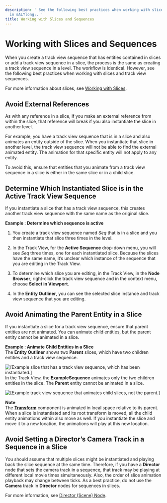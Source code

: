 ```yaml
---
description: ' See the following best practices when working with slices and sequences
  in &ALYlong;. '
title: Working with Slices and Sequences
---
```

# Working with Slices and Sequences<a name="working-with-slices-cinematic-sequences"></a>

When you create a track view sequence that has entities contained in slices or add a track view sequence in a slice, the process is the same as creating a track view sequence in a level\. The workflow is identical\. However, see the following best practices when working with slices and track view sequences\.

For more information about slices, see [Working with Slices](component-slices.md)\.

## Avoid External References<a name="avoid-external-references"></a>

As with any reference in a slice, if you make an external reference from within the slice, that reference will break if you also instantiate the slice in another level\.

For example, you have a track view sequence that is in a slice and also animates an entity outside of the slice\. When you instantiate that slice in another level, the track view sequence will not be able to find the external animated entity\. The animation for that specific entity will not apply to any entity\. 

To avoid this, ensure that entities that you animate from a track view sequence in a slice is either in the same slice or in a child slice\.

## Determine Which Instantiated Slice is in the Active Track View Sequence<a name="determine-the-slice-trackview"></a>

If you instantiate a slice that has a track view sequence, this creates another track view sequence with the same name as the original slice\.

**Example : Determine which sequence is active**  

1. You create a track view sequence named *Seq* that is in a slice and you then instantiate that slice three times in the level\. 

1. In the Track View, for the **Active Sequence** drop\-down menu, you will see *Seq* three times, one for each instantiated slice\. Because the slices have the same name, it’s unclear which instance of the sequence that you are editing in the Track View\.

1. To determine which slice you are editing, in the Track View, in the **Node Browser**, right\-click the track view sequence and in the context menu, choose **Select in Viewport**\. 

1. In the **Entity Outliner**, you can see the selected slice instance and track view sequence that you are editing\.

## Avoid Animating the Parent Entity in a Slice<a name="avoid-animating-root-node"></a>

If you instantiate a slice for a track view sequence, ensure that parent entities are not animated\. You can animate child entities, but the parent entity cannot be animated in a slice\.

**Example : Animate Child Entities in a Slice**  
The **Entity Outliner** shows two **Parent** slices, which have two children entities and a track view sequence\.  

![\[Example slice that has a track view sequence, which has been instantiated.\]](/images/userguide/cinematics/cinematics-slice-example-1.png)
In the Track View, the **ExampleSequence** animates only the two children entities in the slice\. The **Parent** entity cannot be animated in a slice\.   

![\[Example track view sequence that animates child slices, not the parent.\]](/images/userguide/cinematics/cinematics-slice-example-2.png)

**Note**  
The **[Transform](component-transform.md)** component is animated in local space relative to its parent\. When a slice is instantiated and its root transform is moved, all the child entity animations within also move as well\. If you instantiate the slice and move it to a new location, the animations will play at this new location\. 

## Avoid Setting a Director’s Camera Track in a Sequence in a Slice<a name="avoid-setting-director-camera-track"></a>

You should assume that multiple slices might be instantiated and playing back the slice sequence at the same time\. Therefore, if you have a **Director** node that sets the camera track in a sequence, that track may be playing at different local movie times simultaneously\. Also, the order of slice animation playback may change between ticks\. As a best practice, do not use the **Camera** track in **Director** nodes for sequences in slices\.

For more information, see [Director \(Scene\) Node](cinematics-track-view-nodes-director.md)\.